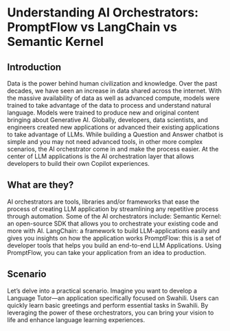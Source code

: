 # Understanding AI Orchestrators: PromptFlow vs LangChain vs Semantic Kernel
## Introduction

Data is the power behind human civilization and knowledge. Over the past decades, we have seen an increase in data shared across the internet. With the massive availability of data as well as advanced compute, models were trained to take advantage of the data to process and understand natural language. Models were trained to produce new and original content bringing about Generative AI. Globally, developers, data scientists, and engineers created new applications or advanced their existing applications to take advantage of LLMs. While building a Question and Answer chatbot is simple and you may not need advanced tools, in other more complex scenarios, the AI orchestrator come in and make the process easier. At the center of LLM applications is the AI orchestration layer that allows developers to build their own Copilot experiences. 

## What are they?
AI orchestrators are tools, libraries and/or frameworks that ease the process of creating LLM application by streamlining any repetitive process through automation. Some of the AI orchestrators include:
Semantic Kernel: an open-source SDK that allows you to orchestrate your existing code and more with AI.
LangChain: a framework to build LLM-applications easily and gives you insights on how the application works
PromptFlow: this is a set of developer tools that helps you build an end-to-end LLM Applications. Using PromptFlow, you can take your application from an idea to production.

## Scenario
Let’s delve into a practical scenario. Imagine you want to develop a Language Tutor—an application specifically focused on Swahili. Users can quickly learn basic greetings and perform essential tasks in Swahili. By leveraging the power of these orchestrators, you can bring your vision to life and enhance language learning experiences.

